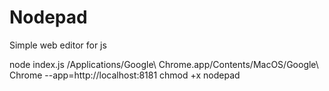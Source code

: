 # Nodepad

Simple web editor for js

node index.js
/Applications/Google\ Chrome.app/Contents/MacOS/Google\ Chrome --app=http://localhost:8181
chmod +x nodepad
